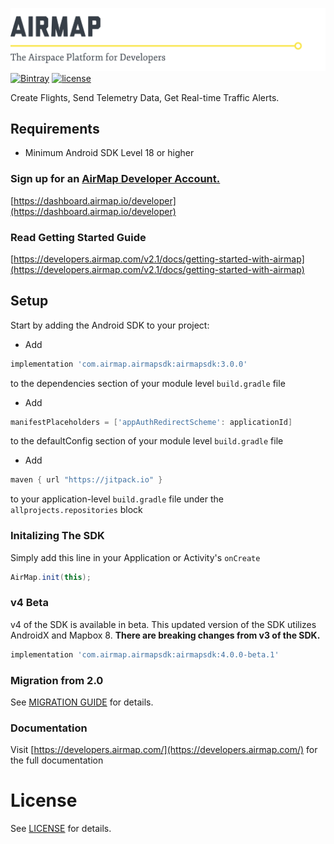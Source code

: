 ![AirMap: The Airspace Platform for Developers](AirMap.png)
[![Bintray](https://img.shields.io/bintray/v/airmapio/maven/com.airmap.airmapsdk.svg)](http://jcenter.bintray.com/com/airmap/airmapsdk/airmapsdk/)
[![license](https://img.shields.io/github/license/airmap/AirMapSDK-Android.svg)](https://github.com/airmap/AirMapSDK-Android/blob/master/LICENSE)

Create Flights, Send Telemetry Data, Get Real-time Traffic Alerts.

## Requirements
* Minimum Android SDK Level 18 or higher

### Sign up for an [AirMap Developer Account.](https://dashboard.airmap.io/developer/)

 [https://dashboard.airmap.io/developer](https://dashboard.airmap.io/developer)
 
 
### Read Getting Started Guide
[https://developers.airmap.com/v2.1/docs/getting-started-with-airmap](https://developers.airmap.com/v2.1/docs/getting-started-with-airmap)

## Setup

Start by adding the Android SDK to your project:

* Add 
```groovy
implementation 'com.airmap.airmapsdk:airmapsdk:3.0.0'
``` 

to the dependencies section of your module level `build.gradle` file

* Add
```groovy
manifestPlaceholders = ['appAuthRedirectScheme': applicationId]
```

to the defaultConfig section of your module level `build.gradle` file

* Add 
```groovy
maven { url "https://jitpack.io" }
``` 

to your application-level `build.gradle` file under the `allprojects.repositories` block

### Initalizing The SDK

Simply add this line in your Application or Activity's `onCreate`

```java
AirMap.init(this);
```

### v4 Beta

v4 of the SDK is available in beta. This updated version of the SDK utilizes AndroidX and Mapbox 8.
**There are breaking changes from v3 of the SDK.**

```groovy
implementation 'com.airmap.airmapsdk:airmapsdk:4.0.0-beta.1'
``` 

### Migration from 2.0
See [MIGRATION GUIDE](https://raw.githubusercontent.com/airmap/AirMapSDK-Android/master/MIGRATION.md) for details.

### Documentation
Visit [https://developers.airmap.com/](https://developers.airmap.com/) for the full documentation

# License
See [LICENSE](https://raw.githubusercontent.com/airmap/AirMapSDK-Android/master/LICENSE) for details.
